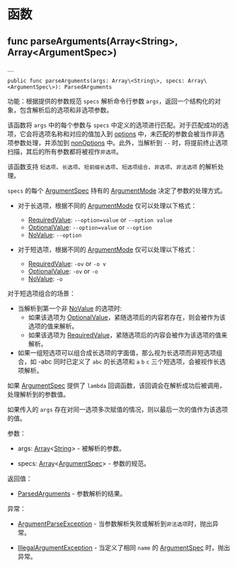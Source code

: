 
# 函数

## func parseArguments\(Array\<String\>, Array\<ArgumentSpec\>\)
    
    __
    
    public func parseArguments(args: Array\<String\>, specs: Array\<ArgumentSpec\>): ParsedArguments
    
功能：根据提供的参数规范 `specs` 解析命令行参数 `args`，返回一个结构化的对象，包含解析后的选项和非选项参数。

该函数将 `args` 中的每个参数与 `specs` 中定义的选项进行匹配。对于匹配成功的选项，它会将选项名称和对应的值加入到 [options](https://docs.cangjie-lang.cn/docs/1.0.1/libs/std/argopt/argopt_package_api/argopt_package_struct.html#prop-options) 中，未匹配的参数会被当作非选项参数处理，并添加到 [nonOptions](https://docs.cangjie-lang.cn/docs/1.0.1/libs/std/argopt/argopt_package_api/argopt_package_struct.html#prop-nonoptions) 中。此外，当解析到 `--` 时，将提前终止选项扫描，其后的所有参数都将被视作`非选项`。

该函数支持 `短选项`、`长选项`、`短前缀长选项`、`短选项组合`、`非选项`、`非法选项` 的解析处理。

`specs` 的每个 [ArgumentSpec](https://docs.cangjie-lang.cn/docs/1.0.1/libs/std/argopt/argopt_package_api/argopt_package_enums.html#enum-argumentspec) 持有的 [ArgumentMode](https://docs.cangjie-lang.cn/docs/1.0.1/libs/std/argopt/argopt_package_api/argopt_package_enums.html#enum-argumentmode) 决定了参数的处理方式。

  * 对于长选项，根据不同的 [ArgumentMode](https://docs.cangjie-lang.cn/docs/1.0.1/libs/std/argopt/argopt_package_api/argopt_package_enums.html#enum-argumentmode) 仅可以处理以下格式：

    * [RequiredValue](https://docs.cangjie-lang.cn/docs/1.0.1/libs/std/argopt/argopt_package_api/argopt_package_enums.html#requiredvalue): `--option=value` or `--option value`
    * [OptionalValue](https://docs.cangjie-lang.cn/docs/1.0.1/libs/std/argopt/argopt_package_api/argopt_package_enums.html#optionalvalue): `--option=value` or `--option`
    * [NoValue](https://docs.cangjie-lang.cn/docs/1.0.1/libs/std/argopt/argopt_package_api/argopt_package_enums.html#novalue): `--option`
  * 对于短选项，根据不同的 [ArgumentMode](https://docs.cangjie-lang.cn/docs/1.0.1/libs/std/argopt/argopt_package_api/argopt_package_enums.html#enum-argumentmode) 仅可以处理以下格式：

    * [RequiredValue](https://docs.cangjie-lang.cn/docs/1.0.1/libs/std/argopt/argopt_package_api/argopt_package_enums.html#requiredvalue): `-ov` or `-o v`
    * [OptionalValue](https://docs.cangjie-lang.cn/docs/1.0.1/libs/std/argopt/argopt_package_api/argopt_package_enums.html#optionalvalue): `-ov` or `-o`
    * [NoValue](https://docs.cangjie-lang.cn/docs/1.0.1/libs/std/argopt/argopt_package_api/argopt_package_enums.html#novalue): `-o`

对于短选项组合的场景：

  * 当解析到第一个非 [NoValue](https://docs.cangjie-lang.cn/docs/1.0.1/libs/std/argopt/argopt_package_api/argopt_package_enums.html#novalue) 的选项时: 
    * 如果该选项为 [OptionalValue](https://docs.cangjie-lang.cn/docs/1.0.1/libs/std/argopt/argopt_package_api/argopt_package_enums.html#optionalvalue)，紧随选项后的内容若存在，则会被作为该选项的值来解析。
    * 如果该选项为 [RequiredValue](https://docs.cangjie-lang.cn/docs/1.0.1/libs/std/argopt/argopt_package_api/argopt_package_enums.html#requiredvalue)，紧随选项后的内容会被作为该选项的值来解析。
  * 如果一组短选项可以组合成长选项的字面值，那么视为长选项而非短选项组合，如 -abc 同时已定义了 `abc` 的长选项和 `a` `b` `c` 三个短选项，会被视作长选项解析。

如果 [ArgumentSpec](https://docs.cangjie-lang.cn/docs/1.0.1/libs/std/argopt/argopt_package_api/argopt_package_enums.html#enum-argumentspec) 提供了 `lambda` 回调函数，该回调会在解析成功后被调用，处理解析到的参数值。

如果传入的 `args` 存在对同一选项多次赋值的情况，则以最后一次的值作为该选项的值。

参数：

  * args: [Array](https://docs.cangjie-lang.cn/docs/1.0.1/libs/std/core/core_package_api/core_package_structs.html#struct-arrayt)<[String](https://docs.cangjie-lang.cn/docs/1.0.1/libs/std/core/core_package_api/core_package_structs.html#struct-string)> \- 被解析的参数。

  * specs: [Array](https://docs.cangjie-lang.cn/docs/1.0.1/libs/std/core/core_package_api/core_package_structs.html#struct-arrayt)<[ArgumentSpec](https://docs.cangjie-lang.cn/docs/1.0.1/libs/std/argopt/argopt_package_api/argopt_package_enums.html#enum-argumentspec)> \- 参数的规范。

返回值：

  * [ParsedArguments](https://docs.cangjie-lang.cn/docs/1.0.1/libs/std/argopt/argopt_package_api/argopt_package_struct.html#struct-parsedarguments) \- 参数解析的结果。

异常：

  * [ArgumentParseException](https://docs.cangjie-lang.cn/docs/1.0.1/libs/std/argopt/argopt_package_api/argopt_package_exception.html#class-argumentparseexception) \- 当参数解析失败或解析到`非法选项`时，抛出异常。

  * [IllegalArgumentException](https://docs.cangjie-lang.cn/docs/1.0.1/libs/std/core/core_package_api/core_package_exceptions.html#class-illegalargumentexception) \- 当定义了相同 `name` 的 [ArgumentSpec](https://docs.cangjie-lang.cn/docs/1.0.1/libs/std/argopt/argopt_package_api/argopt_package_enums.html#enum-argumentspec) 时，抛出异常。